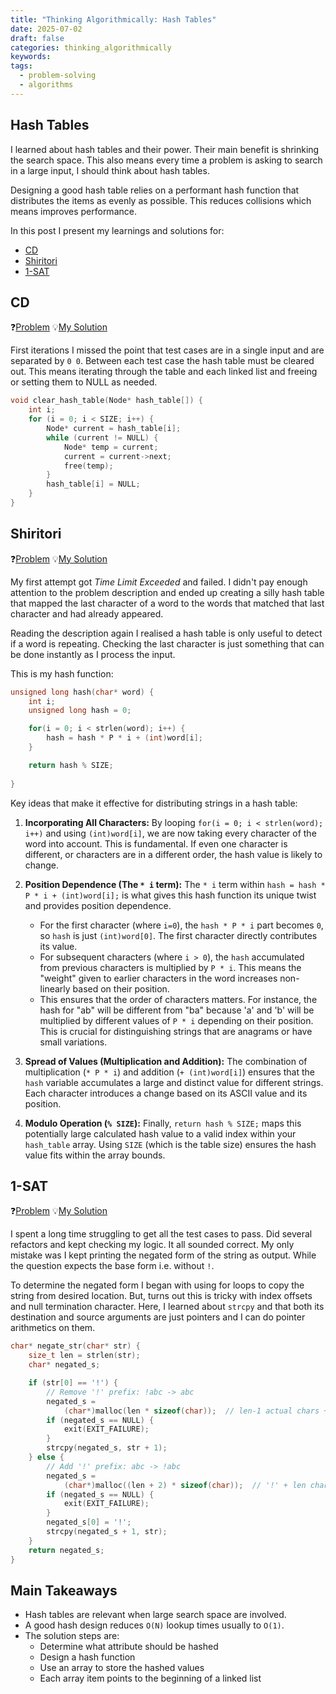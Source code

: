 ```yaml
---
title: "Thinking Algorithmically: Hash Tables"
date: 2025-07-02
draft: false
categories: thinking_algorithmically
keywords: 
tags:
  - problem-solving
  - algorithms
---
```

## Hash Tables

I learned about hash tables and their power. Their main benefit is shrinking the search space. This also means every time a problem is asking to search in a large input, I should think about hash tables.

Designing a good hash table relies on a performant hash function that distributes the items as evenly as possible. This reduces collisions which means improves performance.

In this post I present my learnings and solutions for:
- [CD](https://open.kattis.com/problems/cd)
- [Shiritori](https://open.kattis.com/problems/shiritori)
- [1-SAT](https://atcoder.jp/contests/abc187/tasks/abc187_c)

## CD
❓[Problem](https://open.kattis.com/problems/cd)
💡[My Solution](https://github.com/pmesgari/thinking-algorithmically/blob/main/hash_tables/cd.c)

First iterations I missed the point that test cases are in a single input and are separated by `0 0`.
Between each test case the hash table must be cleared out. This means iterating through the table and each linked list and freeing or setting them to NULL as needed.

```C
void clear_hash_table(Node* hash_table[]) {
    int i;
    for (i = 0; i < SIZE; i++) {
        Node* current = hash_table[i];
        while (current != NULL) {
            Node* temp = current;
            current = current->next;
            free(temp);
        }
        hash_table[i] = NULL;
    }
}
```


## Shiritori
❓[Problem](https://open.kattis.com/problems/shiritori)
💡[My Solution](https://github.com/pmesgari/thinking-algorithmically/blob/main/hash_tables/shiritori.c)

My first attempt got *Time Limit Exceeded* and failed. I didn't pay enough attention to the problem description and ended up creating a silly hash table that mapped the last character of a word to the words that matched that last character and had already appeared.

Reading the description again I realised a hash table is only useful to detect if a word is repeating. Checking the last character is just something that can be done instantly as I process the input.

This is my hash function:

```C
unsigned long hash(char* word) {
    int i;
    unsigned long hash = 0;

    for(i = 0; i < strlen(word); i++) {
        hash = hash * P * i + (int)word[i];
    }

    return hash % SIZE;
    
}
```

Key ideas that make it effective for distributing strings in a hash table:

1. **Incorporating All Characters:** By looping `for(i = 0; i < strlen(word); i++)` and using `(int)word[i]`, we are now taking every character of the word into account. This is fundamental. If even one character is different, or characters are in a different order, the hash value is likely to change.

2. **Position Dependence (The `* i` term):** The `* i` term within `hash = hash * P * i + (int)word[i];` is what gives this hash function its unique twist and provides position dependence.
	- For the first character (where `i=0`), the `hash * P * i` part becomes `0`, so `hash` is just `(int)word[0]`. The first character directly contributes its value.
    - For subsequent characters (where `i > 0`), the `hash` accumulated from previous characters is multiplied by `P * i`. This means the "weight" given to earlier characters in the word increases non-linearly based on their position.
    - This ensures that the order of characters matters. For instance, the hash for "ab" will be different from "ba" because 'a' and 'b' will be multiplied by different values of `P * i` depending on their position. This is crucial for distinguishing strings that are anagrams or have small variations.
3. **Spread of Values (Multiplication and Addition):** The combination of multiplication (`* P * i`) and addition (`+ (int)word[i]`) ensures that the `hash` variable accumulates a large and distinct value for different strings. Each character introduces a change based on its ASCII value and its position.

4. **Modulo Operation (`% SIZE`):** Finally, `return hash % SIZE;` maps this potentially large calculated hash value to a valid index within your `hash_table` array. Using `SIZE` (which is the table size) ensures the hash value fits within the array bounds.

## 1-SAT
❓[Problem](https://atcoder.jp/contests/abc187/tasks/abc187_c)
💡[My Solution](https://github.com/pmesgari/thinking-algorithmically/blob/main/hash_tables/1-sat.c)

I spent a long time struggling to get all the test cases to pass. Did several refactors and kept checking my logic. It all sounded correct. My only mistake was I kept printing the negated form of the string as output. While the question expects the base form i.e. without `!`.

To determine the negated form I began with using for loops to copy the string from desired location. But, turns out this is tricky with index offsets and null termination character. Here, I learned about `strcpy` and that both its destination and source arguments are just pointers and I can do pointer arithmetics on them.

```C
char* negate_str(char* str) {
    size_t len = strlen(str);
    char* negated_s;

    if (str[0] == '!') {
        // Remove '!' prefix: !abc -> abc
        negated_s =
            (char*)malloc(len * sizeof(char));  // len-1 actual chars + '\0'
        if (negated_s == NULL) {
            exit(EXIT_FAILURE);
        }
        strcpy(negated_s, str + 1);
    } else {
        // Add '!' prefix: abc -> !abc
        negated_s =
            (char*)malloc((len + 2) * sizeof(char));  // '!' + len chars + '\0'
        if (negated_s == NULL) {
            exit(EXIT_FAILURE);
        }
        negated_s[0] = '!';
        strcpy(negated_s + 1, str);
    }
    return negated_s;
}
```

## Main Takeaways

- Hash tables are relevant when large search space are involved.
- A good hash design reduces `O(N)` lookup times usually to `O(1)`.
- The solution steps are:
	- Determine what attribute should be hashed
	- Design a hash function
	- Use an array to store the hashed values
	- Each array item points to the beginning of a linked list
